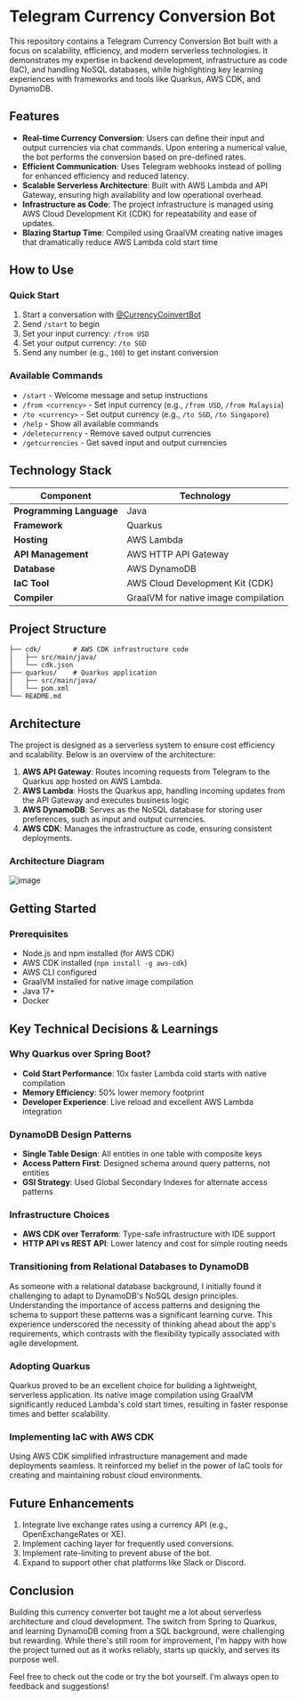 # Telegram Currency Conversion Bot

This repository contains a Telegram Currency Conversion Bot built with a focus on scalability, efficiency, and modern serverless technologies. It demonstrates my expertise in backend development, infrastructure as code (IaC), and handling NoSQL databases, while highlighting key learning experiences with frameworks and tools like Quarkus, AWS CDK, and DynamoDB.

## Features

- **Real-time Currency Conversion**: Users can define their input and output currencies via chat commands. Upon entering a numerical value, the bot performs the conversion based on pre-defined rates.
- **Efficient Communication**: Uses Telegram webhooks instead of polling for enhanced efficiency and reduced latency.
- **Scalable Serverless Architecture**: Built with AWS Lambda and API Gateway, ensuring high availability and low operational overhead.
- **Infrastructure as Code**: The project infrastructure is managed using AWS Cloud Development Kit (CDK) for repeatability and ease of updates.
- **Blazing Startup Time**: Compiled using GraalVM creating native images that dramatically reduce AWS Lambda cold start time

## How to Use

### Quick Start
1. Start a conversation with [@CurrencyCoinvertBot](https://t.me/CurrencyCoinvertBot)
2. Send `/start` to begin
3. Set your input currency: `/from USD`
4. Set your output currency: `/to SGD`
5. Send any number (e.g., `100`) to get instant conversion

### Available Commands
- `/start` - Welcome message and setup instructions
- `/from <currency>` - Set input currency (e.g., `/from USD`, `/from Malaysia`)
- `/to <currency>` - Set output currency (e.g., `/to SGD`, `/to Singapore`)
- `/help` - Show all available commands
- `/deletecurrency` - Remove saved output currencies
- `/getcurrencies` - Get saved input and output currencies

## Technology Stack

| Component                 | Technology                              |
|---------------------------|-----------------------------------------|
| **Programming Language**  | Java                                   |
| **Framework**             | Quarkus                                |
| **Hosting**               | AWS Lambda                             |
| **API Management**        | AWS HTTP API Gateway                   |
| **Database**              | AWS DynamoDB                           |
| **IaC Tool**              | AWS Cloud Development Kit (CDK)        |
| **Compiler**              | GraalVM for native image compilation   |

## Project Structure

```
├── cdk/        # AWS CDK infrastructure code
│   ├── src/main/java/
│   └── cdk.json
├── quarkus/    # Quarkus application
│   ├── src/main/java/
│   └── pom.xml
└── README.md
```

## Architecture

The project is designed as a serverless system to ensure cost efficiency and scalability. Below is an overview of the architecture:

1. **AWS API Gateway**: Routes incoming requests from Telegram to the Quarkus app hosted on AWS Lambda.
2. **AWS Lambda**: Hosts the Quarkus app, handling incoming updates from the API Gateway and executes business logic
4. **AWS DynamoDB**: Serves as the NoSQL database for storing user preferences, such as input and output currencies.
5. **AWS CDK**: Manages the infrastructure as code, ensuring consistent deployments.

### Architecture Diagram

![image](https://github.com/user-attachments/assets/2480c16b-a756-4a4c-9453-2686d7e036f4)

## Getting Started

### Prerequisites

- Node.js and npm installed (for AWS CDK)
- AWS CDK installed (`npm install -g aws-cdk`)
- AWS CLI configured
- GraalVM installed for native image compilation
- Java 17+
- Docker


## Key Technical Decisions & Learnings

### Why Quarkus over Spring Boot?
- **Cold Start Performance**: 10x faster Lambda cold starts with native compilation
- **Memory Efficiency**: 50% lower memory footprint
- **Developer Experience**: Live reload and excellent AWS Lambda integration

### DynamoDB Design Patterns
- **Single Table Design**: All entities in one table with composite keys
- **Access Pattern First**: Designed schema around query patterns, not entities
- **GSI Strategy**: Used Global Secondary Indexes for alternate access patterns

### Infrastructure Choices
- **AWS CDK over Terraform**: Type-safe infrastructure with IDE support
- **HTTP API vs REST API**: Lower latency and cost for simple routing needs

### Transitioning from Relational Databases to DynamoDB
As someone with a relational database background, I initially found it challenging to adapt to DynamoDB's NoSQL design principles. Understanding the importance of access patterns and designing the schema to support these patterns was a significant learning curve. This experience underscored the necessity of thinking ahead about the app's requirements, which contrasts with the flexibility typically associated with agile development.

### Adopting Quarkus
Quarkus proved to be an excellent choice for building a lightweight, serverless application. Its native image compilation using GraalVM significantly reduced Lambda's cold start times, resulting in faster response times and better scalability.

### Implementing IaC with AWS CDK
Using AWS CDK simplified infrastructure management and made deployments seamless. It reinforced my belief in the power of IaC tools for creating and maintaining robust cloud environments.

## Future Enhancements
1. Integrate live exchange rates using a currency API (e.g., OpenExchangeRates or XE).
2. Implement caching layer for frequently used conversions.
3. Implement rate-limiting to prevent abuse of the bot.
4.  Expand to support other chat platforms like Slack or Discord.

## Conclusion
Building this currency converter bot taught me a lot about serverless architecture and cloud development. The switch from Spring to Quarkus, and learning DynamoDB coming from a SQL background, were challenging but rewarding. While there's still room for improvement, I'm happy with how the project turned out as it works reliably, starts up quickly, and serves its purpose well.

Feel free to check out the code or try the bot yourself. I'm always open to feedback and suggestions!
